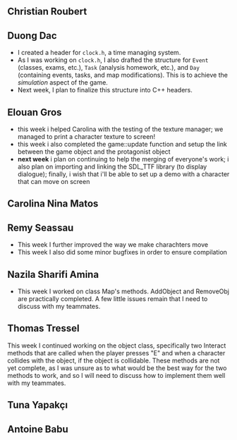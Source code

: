 ## Christian Roubert


## Duong Dac
- I created a header for `clock.h`, a time managing system.
- As I was working on `clock.h`, I also drafted the structure for `Event` (classes, exams, etc.), `Task` (analysis homework, etc.), and `Day` (containing events, tasks, and map modifications). This is to achieve the *simulation* aspect of the game.
- Next week, I plan to finalize this structure into C++ headers.

## Elouan Gros
- this week i helped Carolina with the testing of the texture manager; we managed to print a character texture to screen!
- this week i also completed the game::update function and setup the link between the game object and the protagonist object
- **next week** i plan on continuing to help the merging of everyone's work; i also plan on importing and linking the 
SDL_TTF library (to display dialogue); finally, i wish that i'll be able to set up a demo with a character that can move 
  on screen

## Carolina Nina Matos


## Remy Seassau
- This week I further improved the way we make charachters move
- This week I also did some minor bugfixes in order to ensure compilation

## Nazila Sharifi Amina
- This week I worked on class Map's methods. AddObject and RemoveObj are practically completed. A few little issues remain that I need to discuss with my teammates.

## Thomas Tressel
This week I continued working on the object class, specifically two Interact methods that are called when the player presses "E" and when a character collides with the object, if the object is collidable. These methods are not yet complete, as I was unsure as to what would be the best way for the two methods to work, and so I will need to discuss how to implement them well with my teammates.

## Tuna Yapakçı


## Antoine Babu

